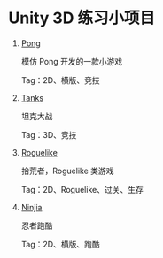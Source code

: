 # Unity 3D 练习小项目

1. [Pong](https://github.com/yangruihan/Unity3D_Project/tree/master/PongGameProject)

	模仿 Pong 开发的一款小游戏
	
	Tag：2D、横版、竞技

2. [Tanks](https://github.com/yangruihan/Unity3D_Project/tree/master/TanksProject)

	坦克大战
	
	Tag：3D、竞技

3. [Roguelike](https://github.com/yangruihan/Unity3D_Project/tree/master/RoguelikeProject)

	拾荒者，Roguelike 类游戏
	
	Tag：2D、Roguelike、过关、生存
	
4. [Ninjia](https://github.com/yangruihan/Unity3D_Project/tree/master/NinjiaProject)

	忍者跑酷
	
	Tag：2D、横版、跑酷
